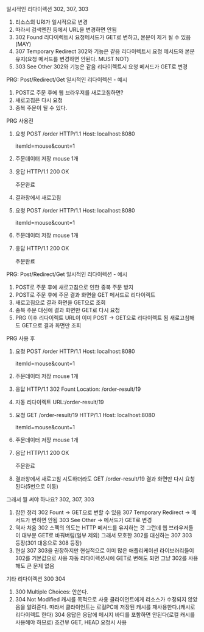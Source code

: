 일시적인 리다이렉션 302, 307, 303
1. 리소스의 URI가 일시적으로 변경
2. 따라서 검색엔진 등에서 URL을 변경하면 안됨
3. 302 Found
    리다이렉트시 요청메서드가 GET로 변하고, 본문이 제거 될 수 있음(MAY)
4. 307 Temporary Redirect
    302와 기능은 같음
    리다이렉트시 요청 메서드와 본문 유지(요청 메서드를 변경하면 안된다. MUST NOT)
5. 303 See Other
    302와 기능은 같음
    리다이렉트시 요청 메서드가 GET로 변경

PRG: Post/Redirect/Get
일시적인 리다이렉션 - 예시
1. POST로 주문 후에 웹 브라우저를 새로고침하면?
2. 새로고침은 다시 요청
3. 중복 주문이 될 수 있다.

PRG 사용전
1. 요청
    POST /order HTTP/1.1
    Host: localhost:8080

    itemId=mouse&count=1
2. 주문데이터 저장 mouse 1개
3. 응답
    HTTP/1.1 200 OK
    <html>주문완료</html>
4. 결과창에서 새로고침
5. 요청
    POST /order HTTP/1.1
    Host: localhost:8080

    itemId=mouse&count=1
6. 주문데이터 저장 mouse 1개
7. 응답
    HTTP/1.1 200 OK
    <html>주문완료</html>

PRG: Post/Redirect/Get
일시적인 리다이렉션 - 예시
1. POST로 주문 후에 새로고침으로 인한 중복 주문 방지
2. POST로 주문 후에 주문 결과 화면을 GET 메서드로 리다이렉트
3. 새로고침으로 결과 화면을 GET으로 조회
4. 중복 주문 대신에 결과 화면만 GET로 다시 요청
5. PRG 이후 리다이렉트
    URL이 이미 POST -> GET으로 리다이렉트 됨
    새로고침해도 GET으로 결과 화면만 조회

PRG 사용 후
1. 요청
    POST /order HTTP/1.1
    Host: localhost:8080

    itemId=mouse&count=1
2. 주문데이터 저장 mouse 1개
3. 응답
    HTTP/1.1 302 Fount
    Location: /order-result/19
4. 자동 리다이렉트 URL:/order-result/19
5. 요청
    GET /order-result/19 HTTP/1.1
    Host: localhost:8080

    itemId=mouse&count=1
6. 주문데이터 저장 mouse 1개
7. 응답
    HTTP/1.1 200 OK
    <html>주문완료</html>
8. 결과창에서 새로고침 시도하더라도 GET /order-result/19 결과 화면만 다시 요청된다(5번으로 이동)

그래서 뭘 써야 하나요? 302, 307, 303
1. 잠깐 정리
    302 Fount -> GET으로 변할 수 있음
    307 Temporary Redirect -> 메서드가 변하면 안됨
    303 See Other -> 메서드가 GET로 변경
2. 역사
    처음 302 스펙의 의도는 HTTP 메서드를 유지하는 것
    그런데 웹 브라우저들이 대부분 GET로 바꿔버림(일부 제외)
    그래서 모호한 302를 대신하는 307 303 등장(301 대응으로 308 등장)
3. 현실
    307 303을 권장하지만 현실적으로 이미 많은 애플리케이션 라이브러리들이 302를 기본값으로 사용
    자동 리다이렉션시에 GET로 변해도 되면 그냥 302를 사용해도 큰 문제 없음

기타 리다이렉션 300 304
1. 300 Multiple Choices: 안쓴다.
2. 304 Not Modified
    캐시를 목적으로 사용
    클라이언트에게 리소스가 수정되지 않았음을 알려준다. 따라서 클라이언트는 로컬PC에 저장된 캐시를 재사용한다.(캐시로 리다이렉트 한다)
    304 응답은 응답에 메시지 바디를 포함하면 안된다(로컬 캐시를 사용해야 하므로)
    조건부 GET, HEAD 요청시 사용